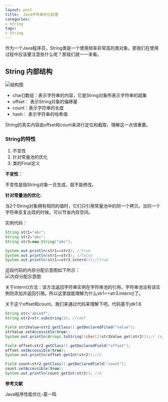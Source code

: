 ```yaml
---
layout: post
title:  Java字符串优化处理
categories:
- String
tags:
- String
---
```


作为一个Java程序员，String类是一个使用频率非常高的类对象。那我们在使用过程中应该要注意些什么呢？那我们就一一来看。

## String 内部结构

![结构图](http://wentaotang.github.io/images/String-struct.png)

- char[]数组：表示字符串的内容，它是String对象所表示字符串的超集
- offset： 表示String对象的偏移量
- count：表示字符串的长度
- hash： 表示字符串的哈希值

String的真实内容由offset和count来进行定位和截取，理解这一点很重要。

### String的特性

1. 不变性
2. 针对常量池的优化
3. 类的Final定义

**不变性**：   

不变性是指String对象一旦生成，就不能修改。

**针对常量池的优化**:   

当2个String对象拥有相同的值时，它们只引用常量池中的同一个拷贝。当同一个字符串反复出现的时候，可以节省内存空间。

实例代码：

```java
String str1="abc";
String str2="abc";
String str3=new String("abc");

System.out.println(str1==str2); //true
System.out.println(str1==str3); //false
System.out.println(str1==str3.intern());//true
```
这段代码的内存分配示意图如下所示：  
![内存分配示意图](http://wentaotang.github.io/images/allocate.png)

关于intern()方法：该方法返回字符串实例在字符串池的引用，字符串池没有该实例则添加并返回引用。所以这里就能理解为什么str1==str3.intern()了。


关于这个offset和count，我们来通过代码来理解下吧。代码基于jdk1.6  

```java
String str="abcedf";
String str2=str.substring(2); //cdef

Field str2Value=str2.getClass().getDeclaredFiled("value");
strValue.setAccessible(true);
System.out.println(Arrays.toString((char[])str2Value.get(str2)));// [a, b, c, d, e, f]

Field offset=str2.getClass().getDeclaredField("offset");
offset.setAccessible(true);
System.out.println(offset.getInt(str2));//2

Field count=str2.getClass().getDeclaredField("count");
count.setAccessible(true);
System.out.println(count.getInt(str2)); //4
```



**参考文献**  

Java程序性能优化-葛一鸣